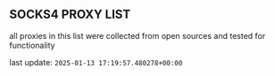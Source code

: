 ## SOCKS4 PROXY LIST

all proxies in this list were collected from open sources and tested for functionality

last update: `2025-01-13 17:19:57.480278+00:00`